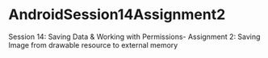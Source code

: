 # AndroidSession14Assignment2
Session 14: Saving Data &amp; Working with Permissions-  Assignment 2: Saving Image from drawable resource to external memory
